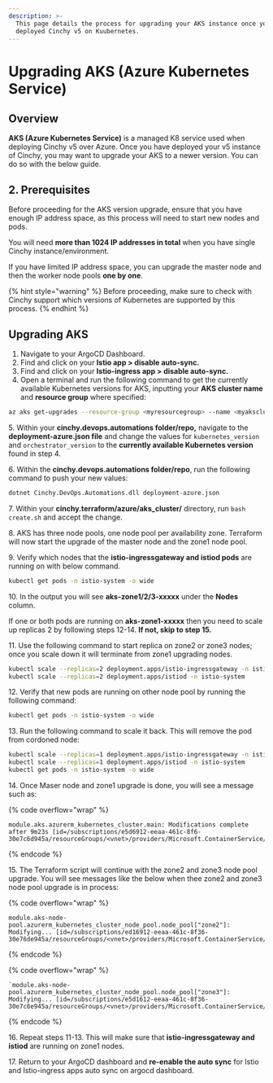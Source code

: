 ```yaml
---
description: >-
  This page details the process for upgrading your AKS instance once you've
  deployed Cinchy v5 on Kuubernetes.
---
```


# Upgrading AKS (Azure Kubernetes Service)

## Overview

**AKS (Azure Kubernetes Service)** is a managed K8 service used when deploying Cinchy v5 over Azure. Once you have deployed your v5 instance of Cinchy, you may want to upgrade your AKS to a newer version. You can do so with the below guide.

## 2. Prerequisites

Before proceeding for the AKS version upgrade, ensure that you have enough IP address space, as this process will need to start new nodes and pods.

You will need **more than 1024 IP addresses in total** when you have single Cinchy instance/environment.&#x20;

If you have limited IP address space, you can upgrade the master node and then the worker node pools **one by one**.

{% hint style="warning" %}
Before proceeding, make sure to check with Cinchy support which versions of  Kubernetes are supported by this process.
{% endhint %}

## Upgrading AKS

1. Navigate to your ArgoCD Dashboard.
2. Find and click on your **Istio app > disable auto-sync.**
3. Find and click on your **Istio-ingress app > disable auto-sync.**
4. Open a terminal and run the following command to get the currently available Kubernetes versions for AKS, inputting your **AKS cluster name** and **resource group** where specified:

```bash
az aks get-upgrades --resource-group <myresourcegroup> --name <myaksclustername> --output table
```

5\. Within your **cinchy.devops.automations folder/repo,** navigate to the **deployment-azure.json file** and change the values for `kubernetes_version` and `orchestrator_version` to the **currently available Kubernetes version** found in step 4.

6\. Within the **cinchy.devops.automations folder/repo**, run the following command to push your new values:

```bash
dotnet Cinchy.DevOps.Automations.dll deployment-azure.json
```

7\. Within your **cinchy.terraform/azure/aks\_cluster/** directory, run `bash create.sh` and accept the change.&#x20;

8\. AKS has three node pools, one node pool per availability zone. Terraform will now start the upgrade of the master node and the zone1 node pool.

9\. Verify which nodes that the **istio-ingressgateway and istiod pods** are running on with below command.

```bash
kubectl get pods -n istio-system -o wide
```

10\. In the output you will see **aks-zone1/2/3-xxxxx** under the **Nodes** column.

If one or both pods are running on **aks-zone1-xxxxx** then you need to scale up replicas 2 by following steps 12-14. **If not, skip to step 15.**

11\. Use the following command to start replica on zone2 or zone3 nodes; once you scale down it will terminate from zone1 upgrading nodes.

```bash
kubectl scale --replicas=2 deployment.apps/istio-ingressgateway -n istio-system
kubectl scale --replicas=2 deployment.apps/istiod -n istio-system
```

12\. Verify that new pods are running on other node pool by running the following command:

```bash
kubectl get pods -n istio-system -o wide
```

13\. Run the following command to scale it back. This will remove the pod from cordoned node:

```bash
kubectl scale --replicas=1 deployment.apps/istio-ingressgateway -n istio-system
kubectl scale --replicas=1 deployment.apps/istiod -n istio-system
kubectl get pods -n istio-system -o wide
```

14\. Once Maser node and zone1 upgrade is done, you will see a message such as:

{% code overflow="wrap" %}
```
module.aks.azurerm_kubernetes_cluster.main: Modifications complete after 9m23s [id=/subscriptions/e5d6912-eeaa-461c-8f6-30e7c6d945a/resourceGroups/<vnet>/providers/Microsoft.ContainerService/managedClusters/<myaksclustername>]
```
{% endcode %}

15\. The Terraform script will continue with the zone2 and zone3 node pool upgrade. You will see messages like the below when thee zone2 and zone3 node pool upgrade is in process:

{% code overflow="wrap" %}
```
module.aks-node-pool.azurerm_kubernetes_cluster_node_pool.node_pool["zone2"]: Modifying... [id=/subscriptions/ed16912-eeaa-461c-8f36-30e76de945a/resourceGroups/<vnet>/providers/Microsoft.ContainerService/managedClusters/<myaksclustername>/agentPools/zone2]`
```
{% endcode %}

{% code overflow="wrap" %}
```
`module.aks-node-pool.azurerm_kubernetes_cluster_node_pool.node_pool["zone3"]: Modifying... [id=/subscriptions/e5d1612-eeaa-461c-8f36-30e7c6e945a/resourceGroups/<vnet>/providers/Microsoft.ContainerService/managedClusters/<myaksclustername>/agentPools/zone3]
```
{% endcode %}

16\. Repeat steps 11-13. This will make sure that **istio-ingressgateway and istiod** are running on zone1 nodes.

17\. Return to your ArgoCD dashboard and **re-enable the auto sync** for Istio and Istio-ingress apps auto sync on argocd dashboard.
